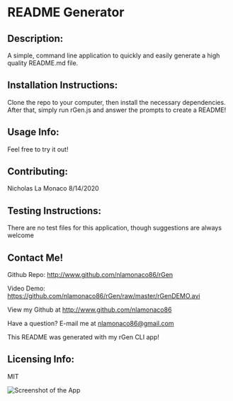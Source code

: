 # README Generator

## Description:
A simple, command line application to quickly and easily generate a high quality README.md file. 


## Installation Instructions:
Clone the repo to your computer, then install the necessary dependencies. After that, simply run rGen.js and answer the prompts to create a README!

## Usage Info:
Feel free to try it out!

## Contributing:
Nicholas La Monaco 8/14/2020

## Testing Instructions:
There are no test files for this application, though suggestions are always welcome

## Contact Me!
Github Repo: http://www.github.com/nlamonaco86/rGen

Video Demo: https://github.com/nlamonaco86/rGen/raw/master/rGenDEMO.avi

View my Github at http://www.github.com/nlamonaco86

Have a question? E-mail me at nlamonaco86@gmail.com

This README was generated with my rGen CLI app!
    
## Licensing Info:
MIT

![Screenshot of the App](rGenSCRN.png)
